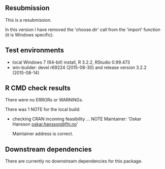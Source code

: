 ## Resubmission

This is a resubmission.

In this version I have removed the 'choose.dir' call from the 'import' function (it is Windows specific).

## Test environments
* local Windows 7 (64-bit) install, R 3.2.2, RStudio 0.99.473
* win-builder: devel r69224 (2015-08-30) and release version 3.2.2 (2015-08-14)

## R CMD check results
There were no ERRORs or WARNINGs. 

There was 1 NOTE for the local build:

* checking CRAN incoming feasibility ... NOTE
Maintainer: 'Oskar Hansson <oskar.hansson@fhi.no>'

  Maintainer address is correct.

## Downstream dependencies
There are currently no downstream dependencies for this package.